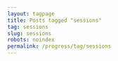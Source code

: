 ```yaml
---
layout: tagpage
title: Posts tagged "sessions"
tag: sessions
slug: sessions
robots: noindex
permalink: /progress/tag/sessions
---
```


